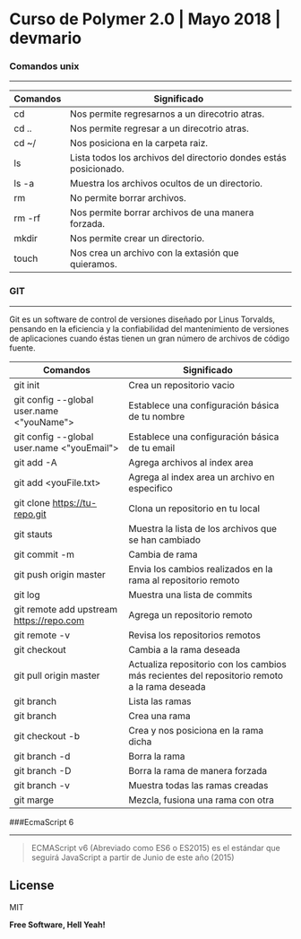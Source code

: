 # Curso de Polymer 2.0 | Mayo 2018 | devmario

### Comandos unix
___
| Comandos | Significado |
| ------ | ------ |
| cd | Nos permite regresarnos a un direcotrio atras. |
| cd .. | Nos permite regresar a un direcotrio atras. |
| cd ~/ | Nos posiciona en la carpeta raiz. |
| ls | Lista todos los archivos del directorio dondes estás posicionado. |
| ls -a | Muestra los archivos ocultos de un directorio. |
| rm | No permite borrar archivos. |
| rm -rf | Nos permite borrar archivos de una manera forzada. |
| mkdir | Nos permite crear un directorio. |
| touch | Nos crea un archivo con la extasión que quieramos. |

### GIT
___
Git es un software de control de versiones diseñado por Linus Torvalds, pensando en la eficiencia y la confiabilidad del mantenimiento de versiones de aplicaciones cuando éstas tienen un gran número de archivos de código fuente.

| Comandos | Significado |
| ------ | ------ |
| git init | Crea un repositorio vacio |
| git config --global user.name <"youName"> | Establece una configuración básica de tu nombre |
| git config --global user.name <"youEmail"> | Establece una configuración básica de tu email |
| git add -A | Agrega archivos al index area |
| git add <youFile.txt> | Agrega al index area un archivo en especifico |
| git clone https://tu-repo.git | Clona un repositorio en tu local |
| git stauts | Muestra la lista de los archivos que se han cambiado |
| git commit -m <youMessange> | Cambia de rama |
| git push origin master | Envia los cambios realizados en la rama al repositorio remoto |
| git log | Muestra una lista de commits |
| git remote add upstream https://repo.com | Agrega un repositorio remoto |
| git remote -v | Revisa los repositorios remotos |
| git checkout <youBranch> | Cambia a la rama deseada |
| git pull origin master | Actualiza repositorio con los cambios más recientes del repositorio remoto a la rama deseada |
| git branch | Lista las ramas |
| git branch <nameBranch> | Crea una rama |
| git checkout -b <nameBranch> | Crea y nos posiciona en la rama dicha |
| git branch -d <nameBranch> | Borra la rama |
| git branch -D <nameBranch> | Borra la rama de manera forzada |
| git branch -v | Muestra todas las ramas creadas |
| git marge <nameBranch> |  Mezcla, fusiona una rama con otra |

###EcmaScript 6
___
> ECMAScript v6 (Abreviado como ES6 o ES2015) es el estándar que seguirá JavaScript a partir de Junio de este año (2015)


License
----

MIT

**Free Software, Hell Yeah!**
